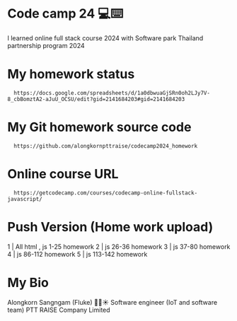 # Code camp 24 💻⌨️

I learned online full stack course 2024 with Software park Thailand partnership program 2024


# My homework status 
      https://docs.google.com/spreadsheets/d/1a0dbwuaGjSRn0oh2LJy7V-8_cbBomztA2-aJuU_OCSU/edit?gid=2141684203#gid=2141684203 


# My Git homework source code
      https://github.com/alongkornpttraise/codecamp2024_homework


# Online course URL
      https://getcodecamp.com/courses/codecamp-online-fullstack-javascript/ 

      
# Push Version (Home work upload)

1  |  All html , js 1-25 homework
2  |  js 26-36 homework
3  |  js 37-80 homework
4  |  js 86-112 homework
5  |  js 113-142 homework


# My Bio

Alongkorn Sangngam (Fluke) 👨🤖☀️
Software engineer (IoT and software team)
PTT RAISE Company Limited

